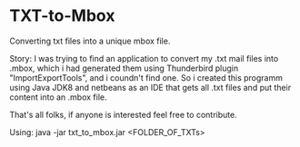 # TXT-to-Mbox
Converting txt files into a unique mbox file.

Story: I was trying to find an application to convert my .txt mail files into .mbox, which i had generated them using Thunderbird plugin "ImportExportTools", and i coundn't find one. So i created this programm using Java JDK8 and netbeans as an IDE that gets all .txt files and put their content into an .mbox file.

That's all folks, if anyone is interested feel free to contribute.

Using: java -jar txt_to_mbox.jar <FOLDER_OF_TXTs> <OPTIONAL NAME_OF_MBOX>
